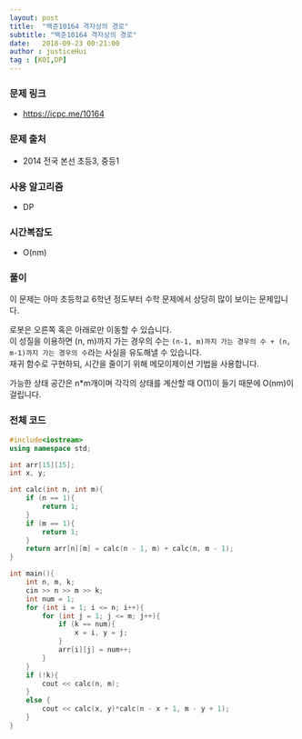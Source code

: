 ```yaml
---
layout: post
title:  "백준10164 격자상의 경로"
subtitle: "백준10164 격자상의 경로"
date:   2018-09-23 00:21:00
author : justiceHui
tag : [KOI,DP]
---
```


### 문제 링크
* https://icpc.me/10164

### 문제 출처
* 2014 전국 본선 초등3, 중등1

### 사용 알고리즘
* DP

### 시간복잡도
* O(nm)

### 풀이
이 문제는 아마 초등학교 6학년 정도부터 수학 문제에서 상당히 많이 보이는 문제입니다.

로봇은 오른쪽 혹은 아래로만 이동할 수 있습니다.<br>
이 성질을 이용하면 (n, m)까지 가는 경우의 수는 `(n-1, m)까지 가는 경우의 수 + (n, m-1)까지 가는 경우의 수`라는 사실을 유도해낼 수 있습니다.<br>
재귀 함수로 구현하되, 시간을 줄이기 위해 메모이제이션 기법을 사용합니다.<br>

가능한 상태 공간은 n*m개이며 각각의 상태를 계산할 때 O(1)이 들기 때문에 O(nm)이 걸립니다.

### 전체 코드
```cpp
#include<iostream>
using namespace std;

int arr[15][15];
int x, y;

int calc(int n, int m){
	if (n == 1){
		return 1;
	}
	if (m == 1){
		return 1;
	}
	return arr[n][m] = calc(n - 1, m) + calc(n, m - 1);
}

int main(){
	int n, m, k;
	cin >> n >> m >> k;
	int num = 1;
	for (int i = 1; i <= n; i++){
		for (int j = 1; j <= m; j++){
			if (k == num){
				x = i, y = j;
			}
			arr[i][j] = num++;
		}
	}
	if (!k){
		cout << calc(n, m);
	}
	else {
		cout << calc(x, y)*calc(n - x + 1, m - y + 1);
	}
}
```
